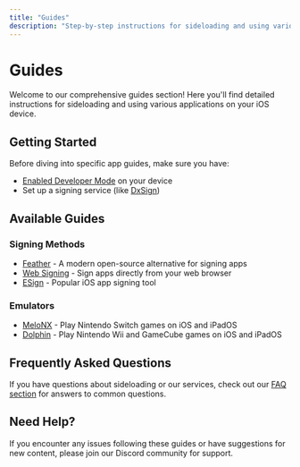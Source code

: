 ```yaml
---
title: "Guides"
description: "Step-by-step instructions for sideloading and using various apps"
---
```


# Guides

Welcome to our comprehensive guides section! Here you'll find detailed instructions for sideloading and using various applications on your iOS device.

## Getting Started

Before diving into specific app guides, make sure you have:

- [Enabled Developer Mode](/guide/enable-developer-mode.html) on your device
- Set up a signing service (like [DxSign](https://dxsign.cc))

## Available Guides

### Signing Methods

- [Feather](/guide/feather.html) - A modern open-source alternative for signing apps
- [Web Signing](/guide/websign.html) - Sign apps directly from your web browser
- [ESign](/guide/esign.html) - Popular iOS app signing tool

### Emulators

- [MeloNX](/guide/install_melonx.html) - Play Nintendo Switch games on iOS and iPadOS
- [Dolphin]() - Play Nintendo Wii and GameCube games on iOS and iPadOS

## Frequently Asked Questions

If you have questions about sideloading or our services, check out our [FAQ section](/faq/) for answers to common questions.

## Need Help?

If you encounter any issues following these guides or have suggestions for new content, please join our Discord community for support.
